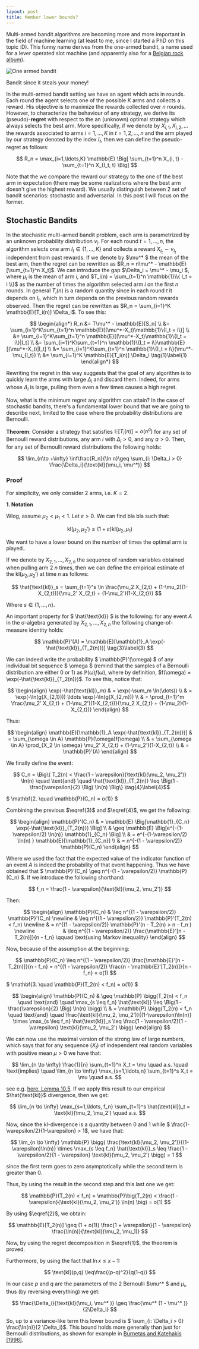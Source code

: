 ```yaml
---
layout: post
title: Member lower bounds?
---
```


Multi-armed bandit algorithms are becoming more and more important in the field of machine learning (at least to me, since I started a PhD on this topic :D). This funny name derives from the one-armed bandit, a name used for a lever operated slot machine (and apparently also for a [Belgian rock album](https://en.wikipedia.org/wiki/One_Armed_Bandit)).

<dl>
  <div class="image-wrapper" >
    <img src="/assets/one_armed.jpeg" alt="One armed bandit"/>
    <p class="image-caption">Bandit since it steals your money!</p>
  </div>
</dl>


In the multi-armed bandit setting we have an agent which acts in rounds. Each round the agent selects one of the possible $K$ arms and collects a reward. His objective is to maximize the rewards collected over $n$ rounds. However, to characterize the behaviour of any strategy, we derive its (pseudo)-**regret** with respect to the an (unknown) optimal strategy which always selects the best arm. More specifically, if we denote by $X_{i,1}, X_{i, 2}, \ldots$ the rewards associated to arms $i=1, \ldots, K$ in $t=1,2,\ldots,n$ and the arm played by our strategy denoted by the index $I_t$, then we can define the pseudo-regret as follows:

$$ R_n = \max_{i=1,\ldots,K} \mathbb{E} \Big[ \sum_{t=1}^n X_{i, t} - \sum_{t=1}^n X_{I_t, t} \Big] $$

Note that the we compare the reward our strategy to the one of the best arm in expectation (there may be some realizations where the best arm doesn't give the highest reward). We usually distinguish between 2 set of bandit scenarios: stochastic and adversarial. In this post I will focus on the former.

## Stochastic Bandits

In the stochastic multi-armed bandit problem, each arm is parametrized by an unknown probability distribution $\nu_i$.
For each round $t=1,\ldots,n$, the algorithm selects one arm $I_t \in \{1, \ldots, K\}$ and collects a reward $X_{I_t} \sim \nu_{I_t}$ independent from past rewards. If we denote by $\mu^* $ the mean of the best arm, then the regret can be rewritten as $R_n = n\mu^* - \mathbb{E}[\sum_{t=1}^n X_t]$. We can introduce the gap $\Delta_i = \mu^* - \mu_i $, where $\mu_i$ is the mean of arm $i$, and $T_i(n) = \sum_{t=1}^n \mathbb{1}\\{ I_t = i \\}$ as the number of times the algorithm selected arm $i$ on the first $n$ rounds. In general $T_i(n)$ is a random quantity since in each round $t$ it depends on $I_t$, which in turn depends on the previous random rewards observed. Then the regret can be rewritten as $R_n = \sum_{i=1}^K \mathbb{E}[T_i(n)] \Delta_i$. To see this:

$$
\begin{align*} 
 R_n &=  T\mu^* - \mathbb{E}[S_n] \\ 
 &= \sum_{i=1}^K\sum_{t=1}^n \mathbb{E}[(\mu^*-X_t)\mathbb{1}\{I_t = i\}] \\
 &= \sum_{i=1}^K\sum_{t=1}^n \mathbb{E}[(\mu^*-X_t)\mathbb{1}\{I_t = i\}|I_t] \\
 &= \sum_{i=1}^K\sum_{t=1}^n \mathbb{1}\{I_t = i\}\mathbb{E}[(\mu^*-X_t)|I_t] \\
 &= \sum_{i=1}^K\sum_{t=1}^n \mathbb{1}\{I_t = i\}(\mu^*-\mu_{I_t}) \\
 &= \sum_{i=1}^K \mathbb{E}[T_i(n)] \Delta_i \tag{1}\label{1}
\end{align*}
$$

Rewriting the regret in this way suggests that the goal of any algorithm is to quickly learn the arms with large $\Delta_i$ and discard them. Indeed, for arms whose $\Delta_i$ is large, pulling them even a few times causes a high regret.

Now, what is the minimum regret any algorithm can attain? In the case of stochastic bandits, there's a fundamental lower bound that we are going to describe next, limited to the case where the probability distributions are Bernoulli.

**Theorem**: Consider a strategy that satisfies $\mathbb{E}[T_i(n)] = o(n^a)$ for any set of Bernoulli reward distributions, any arm $i$ with $\Delta_i > 0$, and any $a > 0$. Then, for any set of Bernoulli reward distributions the following holds:

$$ \lim_{n\to +\infty} \inf\frac{R_n}{\ln n}\geq \sum_{i: \Delta_i > 0} \frac{\Delta_i}{\text{kl}(\mu_i, \mu^*)}  $$

### Proof

For simplicity, we only consider 2 arms, i.e. $K=2$.

**1. Notation**

Wlog, assume $\mu_2 < \mu_1 < 1$. Let $\varepsilon > 0$. We can find bla bla such that:

$$ \text{kl}(\mu_2, \mu_2') \leq (1 + \varepsilon)\text{kl}(\mu_2, \mu_1) \tag{2}\label{2} $$

We want to have a lower bound on the number of times the optimal arm is played..

If we denote by $X_{2, 1}, \ldots, X_{2, n}$ the sequence of random variables obtained when pulling arm 2 $n$ times, then we can define the empirical estimate of the $\text{kl}(\mu_2, \mu_2')$ at time $n$  as follows:

$$ \hat{\text{kl}}_s = \sum_{t=1}^s \ln \frac{\mu_2 X_{2,t} + (1-\mu_2)(1-X_{2,t})}{\mu_2' X_{2,t} + (1-\mu_2')(1-X_{2,t})} $$

Where $s \in \{1, \ldots, n\}$. 

An important property for $ \hat{\text{kl}} $ is the following: for any event $A$ in the $\sigma$-algebra generated by $X_{2,1} , \ldots , X_{2,n}$ the following change-of-measure identity holds:

$$ \mathbb{P}'(A) = \mathbb{E}[\mathbb{1}_A \exp(-\hat{\text{kl}}_{T_2(n)})] \tag{3}\label{3} $$

We can indeed write the probability $ \mathbb{P}'(\omega) $ of any individual bit sequence $ \omega $ (remind that the samples of a Bernoulli distribution are either 0 or 1) as $\mathbb{P}(\omega)f(\omega)$, where by definition, $f(\omega) = \exp(-\hat{\text{kl}}_{T_2(n)})$. To see this, notice that:


$$ 
\begin{align}
 \exp(-\hat{\text{kl}}_m) & = \exp(-\sum_m \ln(\dots)) \\
             & = \exp(-\ln(g(X_{2,1}))) \ldots \exp(-\ln(g(X_{2,m})) \\
             & = \prod_{t=1}^m \frac{\mu_2' X_{2,t} + (1-\mu_2')(1-X_{2,t})}{\mu_2 X_{2,t} + (1-\mu_2)(1-X_{2,t})}
\end{align} 
$$

Thus: 

$$ 
\begin{align}
 \mathbb{E}[\mathbb{1}_A \exp(-\hat{\text{kl}}_{T_2(n)})] & = \sum_{\omega \in A} \mathbb{P}(\omega)f(\omega) \\
    & = \sum_{\omega \in A} \prod_{X_2 \in \omega} \mu_2' X_{2,t} + (1-\mu_2')(1-X_{2,t}) \\
    & = \mathbb{P}'(A)
\end{align} 
$$

We finally define the event:

$$ C_n = \Big\{ T_2(n) < \frac{1 - \varepsilon}{\text{kl}(\mu_2, \mu_2')} \ln(n) \quad \text{and} \quad \hat{\text{kl}}_{T_2(n)} \leq \Big(1 - \frac{\varepsilon}{2} \Big) \ln(n) \Big\} \tag{4}\label{4}$$

$ \mathbf{2. \quad \mathbb{P}(C_n) = o(1)} $

Combining the previous $\eqref{3}$ and $\eqref{4}$, we get the following:

$$ 
\begin{align}
  \mathbb{P}'(C_n) & = \mathbb{E} \Big[\mathbb{1}_{C_n} \exp(-\hat{\text{kl}}_{T_2(n)}) \Big] \\
     & \geq \mathbb{E} \Big[e^{-(1-\varepsilon/2) \ln(n)} \mathbb{1}_{C_n} \Big] \\
     & = e^{-(1-\varepsilon/2) \ln(n) } \mathbb{E}[\mathbb{1}_{C_n}] \\
     & = n^{-(1 - \varepsilon/2)} \mathbb{P}(C_n)
\end{align}
$$


Where we used the fact that the expected value of the indicator function of an event $A$ is indeed the probability of that event happening. Thus we have obtained that $ \mathbb{P}'(C_n) \geq n^{-(1 - \varepsilon/2)} \mathbb{P}(C_n) $. If we introduce the following shorthand:

$$ f_n = \frac{1 - \varepsilon}{\text{kl}(\mu_2, \mu_2')} $$

Then:

$$ \begin{align} 
    \mathbb{P}(C_n) & \leq n^{(1 - \varepsilon/2)} \mathbb{P}'(C_n) \newline
                    & \leq n^{(1 - \varepsilon/2)} \mathbb{P}'(T_2(n) < f_n) \newline
                    & = n^{(1 - \varepsilon/2)} \mathbb{P}'(n - T_2(n) > n - f_n ) \newline
                    & \leq n^{(1 - \varepsilon/2)} \frac{\mathbb{E}'[n - T_2(n)]}{n - f_n} \qquad \text{using Markov inequality}
   \end{align} $$

Now, because of the assumption at the beginning:

$$ \mathbb{P}(C_n) \leq n^{(1 - \varepsilon/2)} \frac{\mathbb{E}'[n - T_2(n)]}{n - f_n} = n^{(1 - \varepsilon/2)}  \frac{n - \mathbb{E}'[T_2(n)]}{n - f_n} = o(1) $$

$ \mathbf{3. \quad \mathbb{P}(T_2(n) < f_n) = o(1)} $

$$ \begin{align}
\mathbb{P}(C_n) & \geq \mathbb{P} \bigg(T_2(n) < f_n \quad \text{and} \quad \max_{s \leq f_n} \hat{\text{kl}} \leq \Big(1 - \frac{\varepsilon}{2} \Big) \ln(n) \bigg) \\
 & = \mathbb{P} \bigg(T_2(n) < f_n \quad \text{and} \quad \frac{\text{kl}(\mu_2, \mu_2')}{(1-\varepsilon)\ln(n)} \times \max_{s \leq f_n} \hat{\text{kl}}_s \leq \frac{1 - \varepsilon/2}{1 - \varepsilon} \text{kl}(\mu_2, \mu_2') \bigg) 
\end{align} $$

We can now use the maximal version of the strong law of large numbers, which says that for any sequence $(X_t)$ of independent real random variables with positive mean $\mu > 0$ we have that:

$$ \lim_{n \to \infty} \frac{1}{n} \sum_{t=1}^n X_t = \mu \quad a.s. \quad \text{implies} \quad \lim_{n \to \infty} \max_{s=1,\ldots,n} \sum_{t=1}^s X_t = \mu \quad a.s. $$

see e.g. [here, Lemma 10.5](https://tel.archives-ouvertes.fr/tel-00845565/document).
If we apply this result to our empirical $\hat{\text{kl}}$ divergence, then we get:

$$ \lim_{n \to \infty} \max_{s=1,\ldots, f_n} \sum_{t=1}^s \hat{\text{kl}}_t = \text{kl}(\mu_2, \mu_2') \quad a.s.  $$

Now, since the kl-divergence is a quantity between 0 and 1 while $ \frac{1-\varepsilon/2}{1-\varepsilon} > 1$, we have that:

$$ \lim_{n \to \infty} \mathbb{P} \bigg( \frac{\text{kl}(\mu_2, \mu_2')}{(1-\varepsilon)\ln(n)} \times \max_{s \leq f_n} \hat{\text{kl}}_s \leq \frac{1 - \varepsilon/2}{1 - \varepsilon} \text{kl}(\mu_2, \mu_2') \bigg) = 1 $$

since the first term goes to zero asymptotically while the second term is greater than 0.

Thus, by using the result in the second step and this last one we get:

$$ \mathbb{P}(T_2(n) < f_n) = \mathbb{P}\big(T_2(n) < \frac{1 - \varepsilon}{\text{kl}(\mu_2, \mu_2')} \ln(n) \big) = o(1) $$

By using $\eqref{2}$, we obtain:

$$ \mathbb{E}[T_2(n)] \geq (1 + o(1)) \frac{1 + \varepsilon}{1 - \varepsilon} \frac{\ln(n)}{\text{kl}(\mu_2, \mu_1)} $$

Now, by using the regret decomposition in $\eqref{1}$, the theorem is proved.

Furthermore, by using the fact that $\ln x \leq x - 1$:

$$ \text{kl}(p,q) \leq\frac{(p-q)^2}{q(1-q)} $$

In our case $p$ and $q$ are the parameters of the 2 Bernoulli $\mu^* $ and $\mu_i$, thus (by reversing everything) we get:

$$ \frac{\Delta_i}{\text{kl}(\mu_i, \mu^* )} \geq \frac{\mu^* (1 - \mu^* )}{2\Delta_i} $$

So, up to a variance-like term this lower bound is $ \sum_{i: \Delta_i > 0} \frac{\ln(n)}{2 \Delta_i}$. This bound holds more generally than just for Bernoulli distributions, as shown for example in [Burnetas and Katehakis [1996]](http://www.rci.rutgers.edu/~mnk%C2%A0/papers/mab96.pdf).

